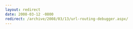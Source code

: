 ```yaml
---
layout: redirect
date: 2008-03-12 -0800
redirect: /archive/2008/03/13/url-routing-debugger.aspx/
---
```

